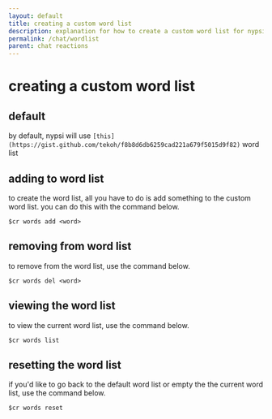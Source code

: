```yaml
---
layout: default
title: creating a custom word list
description: explanation for how to create a custom word list for nypsi chat reactions
permalink: /chat/wordlist
parent: chat reactions
---
```


# creating a custom word list

## default

by default, nypsi will use `[this](https://gist.github.com/tekoh/f8b8d6db6259cad221a679f5015d9f82)` word list

## adding to word list

to create the word list, all you have to do is add something to the custom word list. you can do this with the command below.

```
$cr words add <word>
```

## removing from word list

to remove from the word list, use the command below.

```
$cr words del <word>
```

## viewing the word list

to view the current word list, use the command below.

```
$cr words list
```

## resetting the word list

if you'd like to go back to the default word list or empty the the current word list, use the command below.

```
$cr words reset
```